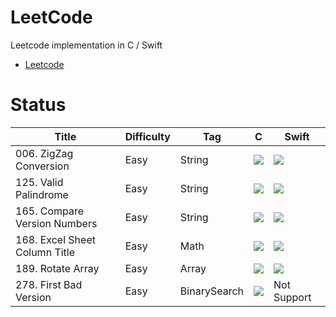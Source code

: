 LeetCode
=========

Leetcode implementation in C / Swift

* [Leetcode](https://leetcode.com/ "Leetcode")

Status
=========
| Title | Difficulty | Tag  | C | Swift |
| ----- | ---------- | ---- | --- | ---|
006. ZigZag Conversion | Easy | String | ![](https://img.shields.io/badge/53.52%25-009ms-brightgreen.svg) | ![](https://img.shields.io/badge/00.00%25-000ms-brightgreen.svg) |
125. Valid Palindrome | Easy | String | ![](https://img.shields.io/badge/21.47%25-003ms-brightgreen.svg) | ![](https://img.shields.io/badge/71.88%25-222ms-brightgreen.svg) |
165. Compare Version Numbers | Easy | String | ![](https://img.shields.io/badge/03.85%25-000ms-brightgreen.svg) | ![](https://img.shields.io/badge/90.00%25-016ms-brightgreen.svg) |
168. Excel Sheet Column Title | Easy | Math | ![](https://img.shields.io/badge/00.00%25-000ms-brightgreen.svg) | ![](https://img.shields.io/badge/75.00%25-016ms-brightgreen.svg) |
189. Rotate Array | Easy | Array | ![](https://img.shields.io/badge/51.15%25-006ms-brightgreen.svg) | ![](https://img.shields.io/badge/42.86%25-055ms-brightgreen.svg) |
278. First Bad Version | Easy | BinarySearch | ![](https://img.shields.io/badge/00.00%25-000ms-brightgreen.svg) | Not Support |



